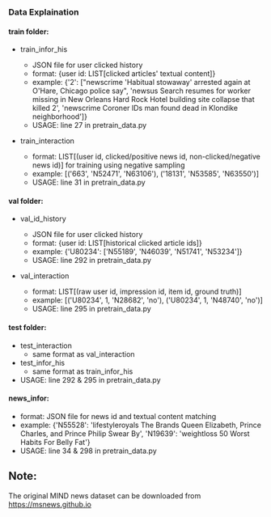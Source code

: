 ### Data Explaination
#### train folder: 
- train_infor_his
  - JSON file for user clicked history
  - format: {user id: LIST[clicked articles' textual content]}
  - example: {'2': ["newscrime 'Habitual stowaway' arrested again at O'Hare, Chicago police say",
              'newsus Search resumes for worker missing in New Orleans Hard Rock Hotel building site collapse that killed 2',
              'newscrime Coroner IDs man found dead in Klondike neighborhood']}
  - USAGE: line 27 in pretrain_data.py

- train_interaction
  - format: LIST[(user id, clicked/positive news id, non-clicked/negative news id)] for training using negative sampling
  - example: [('663', 'N52471', 'N63106'),
 ('18131', 'N53585', 'N63550')]
  - USAGE: line 31 in pretrain_data.py

#### val folder: 
- val_id_history 
  - JSON file for user clicked history
  - format: {user id: LIST[historical clicked article ids]}
  - example: {'U80234': ['N55189',
                        'N46039',
                        'N51741',
                        'N53234']}
  - USAGE: line 292 in pretrain_data.py

- val_interaction
  - format: LIST[(raw user id, impression id, item id, ground truth)] 
  - example: [('U80234', 1, 'N28682', 'no'),
               ('U80234', 1, 'N48740', 'no')]
  - USAGE: line 295 in pretrain_data.py

#### test folder: 
- test_interaction
  - same format as val_interaction
- test_infor_his
  - same format as train_infor_his
- USAGE: line 292 & 295 in pretrain_data.py
    
#### news_infor: 
- format: JSON file for news id and textual content matching
- example: {'N55528': 'lifestyleroyals The Brands Queen Elizabeth, Prince Charles, and Prince Philip Swear By',
 'N19639': 'weightloss 50 Worst Habits For Belly Fat'}
- USAGE: line 34 & 298 in pretrain_data.py

## Note: 
The original MIND news dataset can be downloaded from https://msnews.github.io
